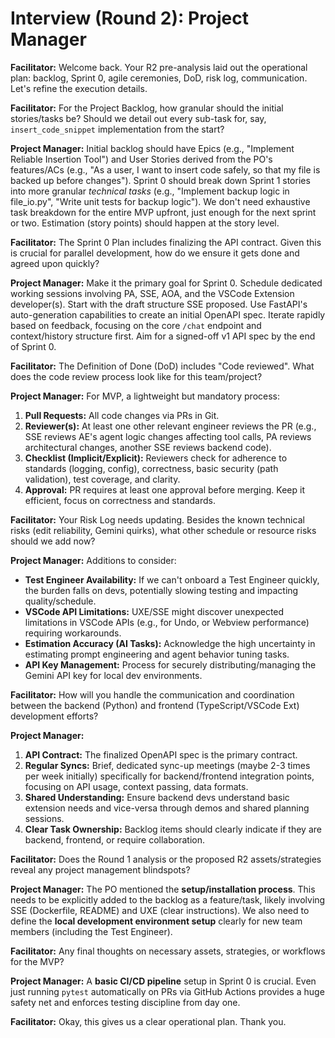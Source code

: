 # Interview (Round 2): Project Manager

**Facilitator:** Welcome back. Your R2 pre-analysis laid out the operational plan: backlog, Sprint 0, agile ceremonies, DoD, risk log, communication. Let\'s refine the execution details.

**Facilitator:** For the Project Backlog, how granular should the initial stories/tasks be? Should we detail out every sub-task for, say, `insert_code_snippet` implementation from the start?

**Project Manager:** Initial backlog should have Epics (e.g., \"Implement Reliable Insertion Tool\") and User Stories derived from the PO\'s features/ACs (e.g., \"As a user, I want to insert code safely, so that my file is backed up before changes\"). Sprint 0 should break down Sprint 1 stories into more granular *technical tasks* (e.g., \"Implement backup logic in file_io.py\", \"Write unit tests for backup logic\"). We don\'t need exhaustive task breakdown for the entire MVP upfront, just enough for the next sprint or two. Estimation (story points) should happen at the story level.

**Facilitator:** The Sprint 0 Plan includes finalizing the API contract. Given this is crucial for parallel development, how do we ensure it gets done and agreed upon quickly?

**Project Manager:** Make it the primary goal for Sprint 0. Schedule dedicated working sessions involving PA, SSE, AOA, and the VSCode Extension developer(s). Start with the draft structure SSE proposed. Use FastAPI\'s auto-generation capabilities to create an initial OpenAPI spec. Iterate rapidly based on feedback, focusing on the core `/chat` endpoint and context/history structure first. Aim for a signed-off v1 API spec by the end of Sprint 0.

**Facilitator:** The Definition of Done (DoD) includes \"Code reviewed\". What does the code review process look like for this team/project?

**Project Manager:** For MVP, a lightweight but mandatory process:
1.  **Pull Requests:** All code changes via PRs in Git.
2.  **Reviewer(s):** At least one other relevant engineer reviews the PR (e.g., SSE reviews AE\'s agent logic changes affecting tool calls, PA reviews architectural changes, another SSE reviews backend code).
3.  **Checklist (Implicit/Explicit):** Reviewers check for adherence to standards (logging, config), correctness, basic security (path validation), test coverage, and clarity.
4.  **Approval:** PR requires at least one approval before merging.
Keep it efficient, focus on correctness and standards.

**Facilitator:** Your Risk Log needs updating. Besides the known technical risks (edit reliability, Gemini quirks), what other schedule or resource risks should we add now?

**Project Manager:** Additions to consider:
*   **Test Engineer Availability:** If we can\'t onboard a Test Engineer quickly, the burden falls on devs, potentially slowing testing and impacting quality/schedule.
*   **VSCode API Limitations:** UXE/SSE might discover unexpected limitations in VSCode APIs (e.g., for Undo, or Webview performance) requiring workarounds.
*   **Estimation Accuracy (AI Tasks):** Acknowledge the high uncertainty in estimating prompt engineering and agent behavior tuning tasks.
*   **API Key Management:** Process for securely distributing/managing the Gemini API key for local dev environments.

**Facilitator:** How will you handle the communication and coordination between the backend (Python) and frontend (TypeScript/VSCode Ext) development efforts?

**Project Manager:** 
1.  **API Contract:** The finalized OpenAPI spec is the primary contract.
2.  **Regular Syncs:** Brief, dedicated sync-up meetings (maybe 2-3 times per week initially) specifically for backend/frontend integration points, focusing on API usage, context passing, data formats.
3.  **Shared Understanding:** Ensure backend devs understand basic extension needs and vice-versa through demos and shared planning sessions.
4.  **Clear Task Ownership:** Backlog items should clearly indicate if they are backend, frontend, or require collaboration.

**Facilitator:** Does the Round 1 analysis or the proposed R2 assets/strategies reveal any project management blindspots?

**Project Manager:** The PO mentioned the **setup/installation process**. This needs to be explicitly added to the backlog as a feature/task, likely involving SSE (Dockerfile, README) and UXE (clear instructions). We also need to define the **local development environment setup** clearly for new team members (including the Test Engineer).

**Facilitator:** Any final thoughts on necessary assets, strategies, or workflows for the MVP?

**Project Manager:** A **basic CI/CD pipeline** setup in Sprint 0 is crucial. Even just running `pytest` automatically on PRs via GitHub Actions provides a huge safety net and enforces testing discipline from day one.

**Facilitator:** Okay, this gives us a clear operational plan. Thank you. 